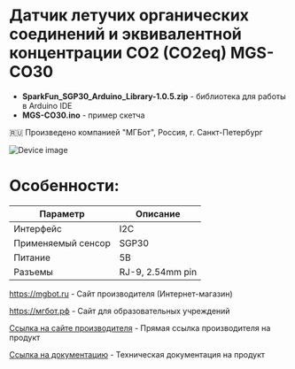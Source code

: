 # Датчик летучих органических соединений и эквивалентной концентрации CO2 (CO2eq) MGS-CO30

- **SparkFun_SGP30_Arduino_Library-1.0.5.zip** - библиотека для работы в Arduino IDE
- **MGS-CO30.ino** - пример скетча

🇷🇺 Произведено компанией "МГБот", Россия, г. Санкт-Петербург

![Device image](https://mgbot.ru/upload/iblock/850/8504dd40788bf14bb715931f9547072a.jpg)

# Особенности:

| Параметр    | Описание |
| ----------- | -----------|
| Интерфейс   | I2C|
| Применяемый сенсор   | SGP30 |
| Питание     | 5В|
| Разъемы     | RJ-9, 2.54mm pin|

https://mgbot.ru  - Сайт производителя (Интернет-магазин)

https://мгбот.рф  - Сайт для образовательных учреждений

[Ссылка на сайте производителя](https://mgbot.ru/catalog/datchiki_sensory/datchik_let_org_soedineniy_i_ekviv_kontsentratsii_co2_co2eq_mgs_co30_razem_rj_9_sgp30/) - Прямая ссылка производителя на продукт

[Ссылка на документацию](https://books.mgbot.ru/devices/MGS-L75.pdf) - Техническая документация на продукт